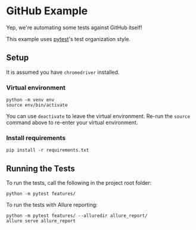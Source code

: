 # GitHub Example

Yep,
we're automating some tests
against GitHub itself!

This example uses [pytest](https://docs.pytest.org/en/latest/)'s
test organization style.

## Setup

It is assumed you have `chromedriver` installed.

### Virtual environment

    python -m venv env
    source env/bin/activate

You can use `deactivate`
to leave the virtual environment.
Re-run the `source` command above
to re-enter your virtual environment.

### Install requirements

    pip install -r requirements.txt

## Running the Tests

To run the tests, call the following in the project root folder:

    python -m pytest features/

To run the tests with Allure reporting:

    python -m pytest features/ --alluredir allure_report/
    allure serve allure_report
